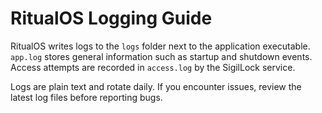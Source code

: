 # RitualOS Logging Guide

RitualOS writes logs to the `logs` folder next to the application executable. `app.log` stores general information such as startup and shutdown events. Access attempts are recorded in `access.log` by the SigilLock service.

Logs are plain text and rotate daily. If you encounter issues, review the latest log files before reporting bugs.
